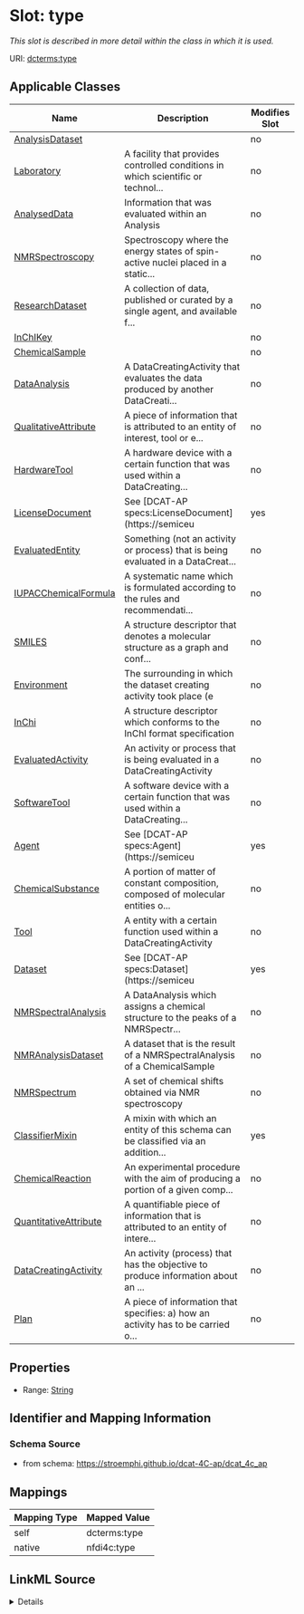 

# Slot: type


_This slot is described in more detail within the class in which it is used._





URI: [dcterms:type](http://purl.org/dc/terms/type)



<!-- no inheritance hierarchy -->





## Applicable Classes

| Name | Description | Modifies Slot |
| --- | --- | --- |
| [AnalysisDataset](AnalysisDataset.md) |  |  no  |
| [Laboratory](Laboratory.md) | A facility that provides controlled conditions in which scientific or technol... |  no  |
| [AnalysedData](AnalysedData.md) | Information that was evaluated within an Analysis |  no  |
| [NMRSpectroscopy](NMRSpectroscopy.md) | Spectroscopy where the energy states of spin-active nuclei placed in a static... |  no  |
| [ResearchDataset](ResearchDataset.md) | A collection of data, published or curated by a single agent, and available f... |  no  |
| [InChIKey](InChIKey.md) |  |  no  |
| [ChemicalSample](ChemicalSample.md) |  |  no  |
| [DataAnalysis](DataAnalysis.md) | A DataCreatingActivity that evaluates the data produced by another DataCreati... |  no  |
| [QualitativeAttribute](QualitativeAttribute.md) | A piece of information that is attributed to an entity of interest, tool or e... |  no  |
| [HardwareTool](HardwareTool.md) | A hardware device with a certain function that was used within a DataCreating... |  no  |
| [LicenseDocument](LicenseDocument.md) | See [DCAT-AP specs:LicenseDocument](https://semiceu |  yes  |
| [EvaluatedEntity](EvaluatedEntity.md) | Something (not an activity or process) that is being evaluated in a DataCreat... |  no  |
| [IUPACChemicalFormula](IUPACChemicalFormula.md) | A systematic name which is formulated according to the rules and recommendati... |  no  |
| [SMILES](SMILES.md) | A structure descriptor that denotes a molecular structure as a graph and conf... |  no  |
| [Environment](Environment.md) | The surrounding in which the dataset creating activity took place (e |  no  |
| [InChi](InChi.md) | A structure descriptor which conforms to the InChI format specification |  no  |
| [EvaluatedActivity](EvaluatedActivity.md) | An activity or process that is being evaluated in a DataCreatingActivity |  no  |
| [SoftwareTool](SoftwareTool.md) | A software device with a certain function that was used within a DataCreating... |  no  |
| [Agent](Agent.md) | See [DCAT-AP specs:Agent](https://semiceu |  yes  |
| [ChemicalSubstance](ChemicalSubstance.md) | A portion of matter of constant composition, composed of molecular entities o... |  no  |
| [Tool](Tool.md) | A entity with a certain function used within a DataCreatingActivity |  no  |
| [Dataset](Dataset.md) | See [DCAT-AP specs:Dataset](https://semiceu |  yes  |
| [NMRSpectralAnalysis](NMRSpectralAnalysis.md) | A DataAnalysis which assigns a chemical structure to the peaks of a NMRSpectr... |  no  |
| [NMRAnalysisDataset](NMRAnalysisDataset.md) | A dataset that is the result of a NMRSpectralAnalysis of a ChemicalSample |  no  |
| [NMRSpectrum](NMRSpectrum.md) | A set of chemical shifts obtained via NMR spectroscopy |  no  |
| [ClassifierMixin](ClassifierMixin.md) | A mixin with which an entity of this schema can be classified via an addition... |  yes  |
| [ChemicalReaction](ChemicalReaction.md) | An experimental procedure with the aim of producing a portion of a given comp... |  no  |
| [QuantitativeAttribute](QuantitativeAttribute.md) | A quantifiable piece of information that is attributed to an entity of intere... |  no  |
| [DataCreatingActivity](DataCreatingActivity.md) | An activity (process) that has the objective to produce information about an ... |  no  |
| [Plan](Plan.md) | A piece of information that specifies: a) how an activity has to be carried o... |  no  |







## Properties

* Range: [String](String.md)





## Identifier and Mapping Information







### Schema Source


* from schema: https://stroemphi.github.io/dcat-4C-ap/dcat_4c_ap




## Mappings

| Mapping Type | Mapped Value |
| ---  | ---  |
| self | dcterms:type |
| native | nfdi4c:type |




## LinkML Source

<details>
```yaml
name: type
description: This slot is described in more detail within the class in which it is
  used.
from_schema: https://stroemphi.github.io/dcat-4C-ap/dcat_4c_ap
rank: 1000
slot_uri: dcterms:type
alias: type
domain_of:
- Agent
- Dataset
- LicenseDocument
- ClassifierMixin
range: string

```
</details>